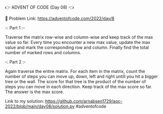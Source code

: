 👉 ADVENT OF CODE (Day 08) 👈

🔗 Problem Link: https://adventofcode.com/2022/day/8

-: Part 1 :-

Traverse the matrix row-wise and column-wise and keep track of the max value so far. Every time you encounter a new max value, update the max value and mark the corresponding row and column.
Finally find the total number of marked rows and columns.

-: Part 2 :-

Again traverse the entire matrix. For each item in the matrix, count the number of steps you can move up, down, left and right untill you hit a bigger tree or the wall. The score for that tree is the product of the number of steps you can move in each direction. Keep track of the max score so far. The answer is the max score.


Link to my solution: https://github.com/arnabsen1729/aoc-2022/blob/main/day08/solution.py
#adventofcode